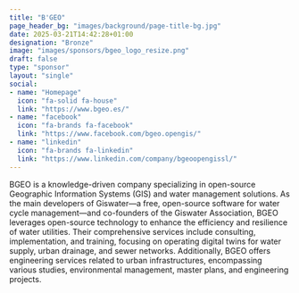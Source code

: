 ```yaml
---
title: "B'GEO"
page_header_bg: "images/background/page-title-bg.jpg"
date: 2025-03-21T14:42:28+01:00
designation: "Bronze"
image: "images/sponsors/bgeo_logo_resize.png"
draft: false
type: "sponsor"
layout: "single"
social:
- name: "Homepage"
  icon: "fa-solid fa-house"
  link: "https://www.bgeo.es/"
- name: "facebook"
  icon: "fa-brands fa-facebook"
  link: "https://www.facebook.com/bgeo.opengis/"
- name: "linkedin"
  icon: "fa-brands fa-linkedin"
  link: "https://www.linkedin.com/company/bgeoopengissl/"
---
```


BGEO is a knowledge-driven company specializing in open-source Geographic
Information Systems (GIS) and water management solutions. As the main developers
 of Giswater—a free, open-source software for water cycle management—and
 co-founders of the Giswater Association, BGEO leverages open-source technology
 to enhance the efficiency and resilience of water utilities. Their comprehensive services
include consulting, implementation, and training, focusing on operating digital twins for
water supply, urban drainage, and sewer networks. Additionally, BGEO offers engineering
services related to urban infrastructures, encompassing various studies, environmental
management, master plans, and engineering projects.
